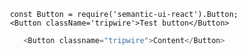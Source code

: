 
     const Button = require('semantic-ui-react').Button;
     <Button className='tripwire'>Test button</Button>

```javascript
    <Button classname="tripwire">Content</Button>